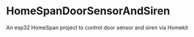 # HomeSpanDoorSensorAndSiren
An esp32 HomeSpan project to control door sensor and siren via Homekit
